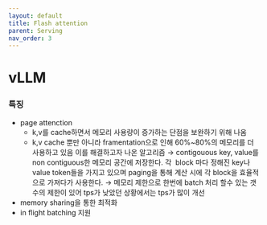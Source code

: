 ```yaml
---
layout: default
title: Flash attention
parent: Serving
nav_order: 3
---
```


# vLLM

### 특징

- page attenction
    - k,v를 cache하면서 메모리 사용량이 증가하는 단점을 보완하기 위해 나옴
    - k,v cache 뿐만 아니라 framentation으로 인해 60%~80%의 메모리를 더 사용하고 있음
    이를 해결하고자 나온 알고리즘
    → contigouous key, value를 non contiguous한 메모리 공간에 저장한다. 각  block 마다 정해진 key나 value token들을 가지고 있으며 paging을 통해 계산 시에 각 block을 효율적으로 가져다가 사용한다.
    → 메모리 제한으로 한번에 batch 처리 할수 있는 갯수의 제한이 있어 tps가 낮았던 상황에서는 tps가 많이 개선
- memory sharing을 통한 최적화
- in flight batching 지원
